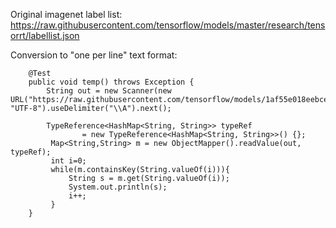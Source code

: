 Original imagenet label list:
https://raw.githubusercontent.com/tensorflow/models/master/research/tensorrt/labellist.json

Conversion to "one per line" text format:
```
    @Test
    public void temp() throws Exception {
        String out = new Scanner(new URL("https://raw.githubusercontent.com/tensorflow/models/1af55e018eebce03fb61bba9959a04672536107d/research/tensorrt/labellist.json").openStream(), "UTF-8").useDelimiter("\\A").next();

        TypeReference<HashMap<String, String>> typeRef
                = new TypeReference<HashMap<String, String>>() {};
         Map<String,String> m = new ObjectMapper().readValue(out, typeRef);
         int i=0;
         while(m.containsKey(String.valueOf(i))){
             String s = m.get(String.valueOf(i));
             System.out.println(s);
             i++;
         }
    }
```